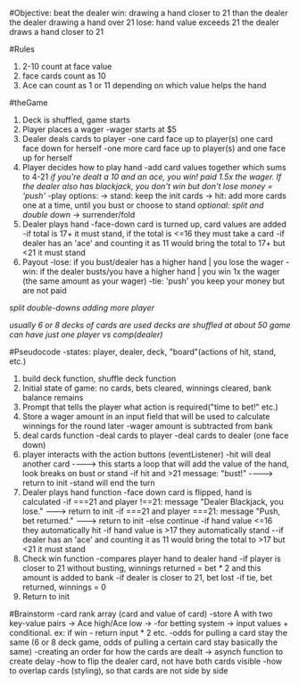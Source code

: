 #Objective: beat the dealer
win: drawing a hand closer to 21 than the dealer
    the dealer drawing a hand over 21
lose: hand value exceeds 21
    the dealer draws a hand closer to 21

#Rules
1. 2-10 count at face value
2. face cards count as 10
3. Ace can count as 1 or 11 depending on which value helps the hand

#theGame
1. Deck is shuffled, game starts
2. Player places a wager
    -wager starts at $5
3. Dealer deals cards to player
    -one card face up to player(s) one card face down for herself
    -one more card face up to player(s) and one face up for herself
4. Player decides how to play hand
    -add card values together which sums to 4-21
  *if you're dealt a 10 and an ace, you win! paid 1.5x the wager. If the dealer also has blackjack, you don't win but don't lose money = 'push'*
    -play options:
        -> stand: keep the init cards
        -> hit: add more cards one at a time, until you bust or choose to stand
        *optional: split and double down*
        -> surrender/fold
5. Dealer plays hand
    -face-down card is turned up, card values are added
    -if total is 17+ it must stand, if the total is <=16 they must take a card
    -if dealer has an 'ace' and counting it as 11 would bring the total to 17+ but <21 it must stand
6. Payout
    -lose: if you bust/dealer has a higher hand | you lose the wager
    -win: if the dealer busts/you have a higher hand | you win 1x the wager (the same amount as your wager)
    -tie: 'push' you keep your money but are not paid

*split double-downs*
*adding more player*

*usually 6 or 8 decks of cards are used*
*decks are shuffled at about 50*
*game can have just one player vs comp(dealer)*

#Pseudocode
-states: player, dealer, deck, "board"(actions of hit, stand, etc.)
1. build deck function, shuffle deck function
2. Initial state of game: no cards, bets cleared, winnings cleared, bank balance remains
3. Prompt that tells the player what action is required("time to bet!" etc.)
4. Store a wager amount in an input field that will be used to calculate winnings for the round later
    -wager amount is subtracted from bank
5. deal cards function
    -deal cards to player 
    -deal cards to dealer (one face down)
6. player interacts with the action buttons (eventListener)
    -hit will deal another card ----> this starts a loop that will add the value of the hand, look breaks on bust or stand 
    -if hit and >21 message: "bust!" ----> return to init
    -stand will end the turn
7. Dealer plays hand function
    -face down card is flipped, hand is calculated 
        -if ===21 and player !==21: message "Dealer Blackjack, you lose." ---> return to init
        -if ===21 and player ===21: message "Push, bet returned." ---> return to init
        -else continue
        -if hand value <=16 they automatically hit
        -if hand value is >17 they automatically stand
        --if dealer has an 'ace' and counting it as 11 would bring the total to >17 but <21 it must stand
8. Check win function
    -compares player hand to dealer hand
        -if player is closer to 21 without busting, winnings returned = bet * 2 and this amount is added to bank
        -if dealer is closer to 21, bet lost
        -if tie, bet returned, winnings = 0
9. Return to init



#Brainstorm
-card rank array (card and value of card)
-store A with two key-value pairs -> Ace high/Ace low ->
-for betting system -> input values + conditional. ex: if win - return input * 2 etc.
-odds for pulling a card stay the same (6 or 8 deck game, odds of pulling a certain card stay basically the same)
-creating an order for how the cards are dealt -> asynch function to create delay 
-how to flip the dealer card, not have both cards visible
-how to overlap cards (styling), so that cards are not side by side



